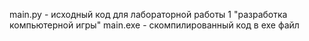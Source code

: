 main.py - исходный код для лабораторной работы 1 "разработка компьютерной игры"
main.exe - скомпилированный код в exe файл
